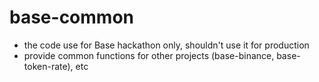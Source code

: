 # base-common
- the code use for Base hackathon only, shouldn't use it for production
- provide common functions for other projects (base-binance, base-token-rate), etc
